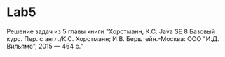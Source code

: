 # Lab5
Решение задач из 5 главы книги "Хорстманн, К.С. Java SE 8 Базовый курс. Пер. с англ./К.С. Хорстманн; И.В. Берштейн.-Москва: ООО "И.Д.
Вильямс", 2015 — 464 с."
